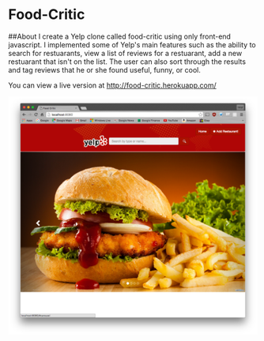 # Food-Critic

##About
I create a Yelp clone called food-critic using only front-end javascript. I implemented some of Yelp's main features such as the ability to search for restuarants, view a list of reviews for a restuarant, add a new restuarant that isn't on the list. The user can also sort through the results and tag reviews that he or she found useful, funny, or cool.

You can view a live version at http://food-critic.herokuapp.com/

![home](/images/1.png)
